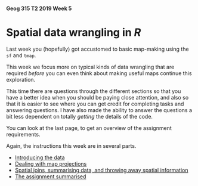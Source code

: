 #### Geog 315 T2 2019 Week 5
# Spatial data wrangling in *R*
Last week you (hopefully) got accustomed to basic map-making using the `sf` and `tmap`. 

This week we focus more on typical kinds of data wrangling that are required *before* you can even think about making useful maps continue this exploration.

This time there are questions through the different sections so that you have a better idea when you should be paying close attention, and also so that it is easier to see where you can get credit for completing tasks and answering questions. I have also made the ability to answer the questions a bit less dependent on totally *getting* the details of the code.

You can look at the last page, to get an overview of the assignment requirements.

Again, the instructions this week are in several parts.
+ [Introducing the data](lab-04-01-introducing-the-data.md)
+ [Dealing with map projections](lab-04-02-map-projections.md)
+ [Spatial joins, summarising data, and throwing away spatial information](lab-04-03-spatial-joins.md)
+ [The assignment summarised](lab-04-05-assignment-summarised.md)




